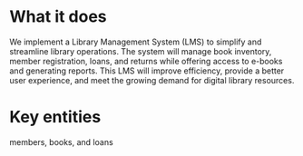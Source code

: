 # What it does
We implement a Library Management System (LMS) to simplify and streamline library 
operations. The system will manage book inventory, member registration, loans, and returns while 
offering access to e-books and generating reports. This LMS will improve efficiency, provide a 
better user experience, and meet the growing demand for digital library resources. 

# Key entities
members, books, and loans

